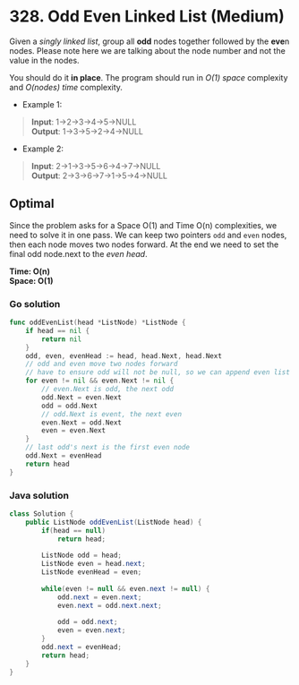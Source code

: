 # 328. Odd Even Linked List (Medium)

Given a *singly linked list*, group all **odd** nodes together followed by the **eve**n nodes.
Please note here we are talking about the node number and not the value in the nodes.

You should do it **in place**. The program should run in *O(1) space* complexity and *O(nodes) time*
complexity.

- Example 1:
> **Input**: 1->2->3->4->5->NULL <br>
> **Output**: 1->3->5->2->4->NULL
- Example 2:
> **Input**: 2->1->3->5->6->4->7->NULL <br>
> **Output**: 2->3->6->7->1->5->4->NULL

## Optimal
Since the problem asks for a Space O(1) and Time O(n) complexities, we need to solve it in one pass.
We can keep two pointers `odd` and `even` nodes, then each node moves two nodes forward. At the end
we need to set the final odd node.next to the *even head*. 

**Time: O(n) <br> Space: O(1)**

### Go solution
```go
func oddEvenList(head *ListNode) *ListNode {
    if head == nil {
        return nil
    }
    odd, even, evenHead := head, head.Next, head.Next
    // odd and even move two nodes forward
    // have to ensure odd will not be null, so we can append even list at the end
    for even != nil && even.Next != nil {
        // even.Next is odd, the next odd
        odd.Next = even.Next
        odd = odd.Next
        // odd.Next is event, the next even
        even.Next = odd.Next
        even = even.Next
    }
    // last odd's next is the first even node
    odd.Next = evenHead
    return head
}
```
### Java solution
```java
class Solution {
    public ListNode oddEvenList(ListNode head) {
        if(head == null)
            return head;
        
        ListNode odd = head;
        ListNode even = head.next;
        ListNode evenHead = even;
        
        while(even != null && even.next != null) {
            odd.next = even.next;
            even.next = odd.next.next;
            
            odd = odd.next;
            even = even.next;
        }
        odd.next = evenHead;
        return head;
    }
}
```